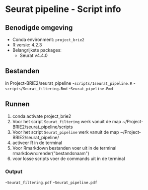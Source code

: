# Seurat pipeline - Script info 

## Benodigde omgeving 
- Conda environment: `project_brie2`
- R versie: 4.2.3
- Belangrijkste packages:
  - Seurat v4.4.0
  
## Bestanden 
in Project-BRIE2/seurat_pipeline
-`scripts/1seurat_pipeline.R`
-`scripts/Seurat_filtering.Rmd`
-`Seurat_pipeline.Rmd`

## Runnen 
1. conda activate project_brie2
2. Voor het script `Seurat_filtering` werk vanuit de map ~/Project-BRIE2/seurat_pipeline/scripts
2. Voor het script `Seurat_pipeline` werk vanuit de map ~/Project-BRIE2/seurat_pipeline/
3. activeer R in de terminal 
4. Voor Rmarkdown bestanden voer uit in de terminal rmarkdown::render("bestandsnaam")
5. voor losse scripts voer de commands uit in de terminal

### Output 
-`Seurat_filtering.pdf`
-`Seurat_pipeline.pdf`